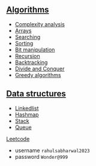 ## [Algorithms](complexity_analysis/lectures/notes/1.Algorithms.pdf)
- [Complexity analysis](complexity_analysis/readme.md)
- [Arrays](arrays/readme.md)
- [Searching](searching/readme.md)
- [Sorting](sorting/readme.md)
- [Bit manipulation](bit_manipulation/readme.md)
- [Recursion](recursion/readme.md)
- [Backtracking](backtracking/readme.md)
- [Divide and Conquer](divide_conquer/readme.md)
- [Greedy algorithms](greedy_algorithms/readme.md)
## [Data structures](data_structures/readme.md)
- [Linkedlist](data_structures/linkedlist/readme.md)
- [Hashmap](data_structures/Hashmap/readme.md)
- [Stack](data_structures/Stack/readme.md)
- [Queue](data_structures/Queue/readme.md)

[Leetcode](https://leetcode.com/explore/)
- username `rahulsabharwal2023`
- password `Wonder@999`
